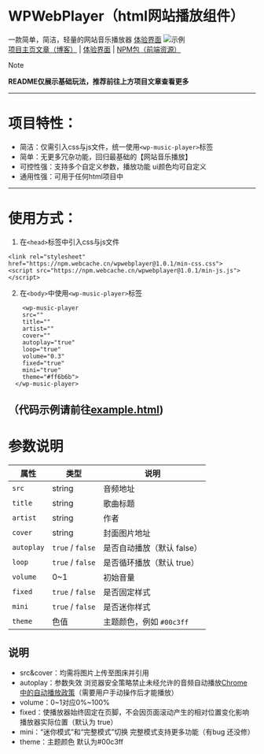 # WPWebPlayer（html网站播放组件）  
一款简单，简洁，轻量的网站音乐播放器  [体验界面](https://wpwebplayer.112601.xyz/)
![示例](https://imgbed.112601.xyz/file/1752422083916.png)  
[项目主页文章（博客）](https://www.yunsen2025.top/023-wpmusicplayer) | [体验界面](https://wpwebplayer.112601.xyz/) | [NPM包（前端资源）](https://www.jsdelivr.com/package/npm/wpwebplayer?tab=files)
> [!NOTE]
>
> **README仅展示基础玩法，推荐前往上方项目文章查看更多**
---
# 项目特性：
- 简洁：仅需引入css与js文件，统一使用`<wp-music-player>`标签
- 简单：无更多冗杂功能，回归最基础的【网站音乐播放】
- 可控性强：支持多个自定义参数，播放功能 ui颜色均可自定义
- 通用性强：可用于任何html项目中
---  
# 使用方式：  
1. 在`<head>`标签中引入css与js文件  
```
<link rel="stylesheet" href="https://npm.webcache.cn/wpwebplayer@1.0.1/min-css.css">     
<script src="https://npm.webcache.cn/wpwebplayer@1.0.1/min-js.js"></script>
```
2. 在`<body>`中使用`<wp-music-player>`标签  
```
    <wp-music-player 
    src="" 
    title="" 
    artist=""
    cover=""
    autoplay="true"
    loop="true"
    volume="0.3"
    fixed="true"
    mini="true"
    theme="#ff6b6b">
  </wp-music-player>
```
（代码示例请前往[example.html](https://github.com/yunsen2025/WPwebplayer/blob/main/example.html))
---
# 参数说明
| 属性         | 类型                   | 说明                |
| ---------- | -------------------- | ----------------- |
| `src`      | string               | 音频地址              |
| `title`    | string               | 歌曲标题              |
| `artist`   | string               | 作者           |
| `cover`    | string               | 封面图片地址            |
| `autoplay` | `true` / `false` | 是否自动播放（默认 false）  |
| `loop`     | `true` / `false` | 是否循环播放（默认 true）   |
| `volume`   | 0\~1                 | 初始音量              |
| `fixed`    | `true` / `false` | 是否固定样式            |
| `mini`     | `true` / `false` | 是否迷你样式            |
| `theme`    | 色值                   | 主题颜色，例如 `#00c3ff` |
## 说明
- src&cover：均需将图片上传至图床并引用
- autoplay：参数失效 浏览器安全策略禁止未经允许的音频自动播放[Chrome 中的自动播放政策](https://developer.chrome.com/blog/autoplay?hl=zh-cn)（需要用户手动操作后才能播放）
- volume：0~1对应0%~100%
- fixed：使播放器始终固定在页脚，不会因页面滚动产生的相对位置变化影响播放器实际位置（默认为 true）
- mini：“迷你模式”和“完整模式”切换 完整模式支持更多功能（有bug 还没修）
- theme：主题颜色 默认为#00c3ff
